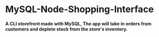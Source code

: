 # MySQL-Node-Shopping-Interface

#### A CLI storefront made with MySQL, The app will take in orders from customers and deplete stock from the store's inventory.
